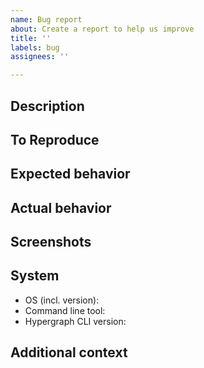 ```yaml
---
name: Bug report
about: Create a report to help us improve
title: ''
labels: bug
assignees: ''

---
```


## Description

<!--A clear and concise description of what the bug is.-->

## To Reproduce

<!--Steps to reproduce the behavior. Please include all commands used-->
<!--
1. Go to '...'
2. Click on '....'
3. Scroll down to '....'
4. See error
-->

## Expected behavior

<!--A clear and concise description of what you expected to happen.-->

## Actual behavior

<!--A clear and concise description of what actually happened.-->

## Screenshots

<!--If applicable, add screenshots to help explain your problem.-->

## System

- OS (incl. version): <!--e.g. macOS 10.15.0 -->
- Command line tool: <!--e.g. Windows PowerShell -->
- Hypergraph CLI version: <!--e.g. 1.0.0-->

## Additional context

<!--Add any other context about the problem here.-->
